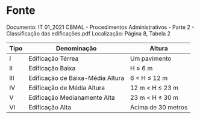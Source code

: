 # Fonte
Documento: IT 01_2021 CBMAL - Procedimentos Administrativos - Parte 2 - Classificação das edificações.pdf
Localização: Página 8, Tabela 2

| Tipo | Denominação | Altura |
|---|---|---|
| I | Edificação Térrea | Um pavimento |
| II | Edificação Baixa | H ≤ 6 m |
| III | Edificação de Baixa-Média Altura | 6 < H ≤ 12 m |
| IV | Edificação de Média Altura | 12 m < H ≤ 23 m |
| V | Edificação Medianamente Alta | 23 m < H ≤ 30 m |
| VI | Edificação Alta | Acima de 30 metros |